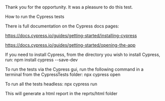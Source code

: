 Thank you for the opportunity. It was a pleasure to do this test.

How to run the Cypress tests

There is full documentation on the Cypress docs pages:

https://docs.cypress.io/guides/getting-started/installing-cypress

https://docs.cypress.io/guides/getting-started/opening-the-app

If you need to install Cypress, from the directory you wish to install Cypress, run:
npm install cypress --save-dev

To run the tests via the Cypress gui, run the following command in a terminal from the CypressTests folder:
npx cypress open

To run all the tests headless:
npx cypress run

This will generate a html report in the reprts/html folder